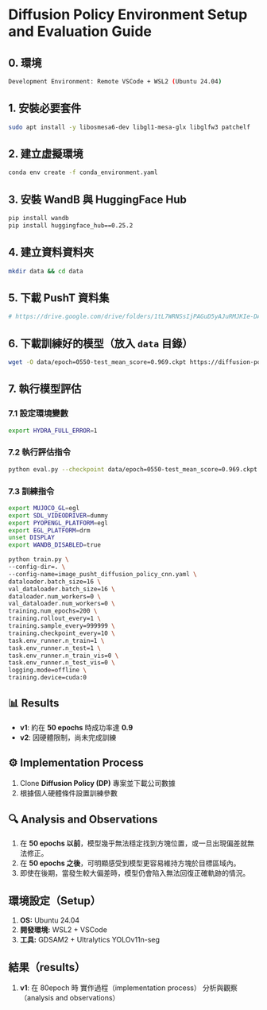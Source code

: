# Diffusion Policy Environment Setup and Evaluation Guide

## 0. 環境
```bash
Development Environment: Remote VSCode + WSL2 (Ubuntu 24.04)
```
## 1. 安裝必要套件
```bash
sudo apt install -y libosmesa6-dev libgl1-mesa-glx libglfw3 patchelf
```

## 2. 建立虛擬環境
```bash
conda env create -f conda_environment.yaml
```

## 3. 安裝 WandB 與 HuggingFace Hub
```bash
pip install wandb
pip install huggingface_hub==0.25.2
```

## 4. 建立資料資料夾
```bash
mkdir data && cd data
```

## 5. 下載 PushT 資料集
```bash
# https://drive.google.com/drive/folders/1tL7WRNSsIjPAGuD5yAJuRMJKIe-DAz0J
```

## 6. 下載訓練好的模型（放入 `data` 目錄）
```bash
wget -O data/epoch=0550-test_mean_score=0.969.ckpt https://diffusion-policy.cs.columbia.edu/data/experiments/low_dim/pusht/diffusion_policy_cnn/train_0/checkpoints/epoch=0550-test_mean_score=0.969.ckpt
```

## 7. 執行模型評估

### 7.1 設定環境變數
```bash
export HYDRA_FULL_ERROR=1
```

### 7.2 執行評估指令
```bash
python eval.py --checkpoint data/epoch=0550-test_mean_score=0.969.ckpt --output_dir data/pusht_eval_output
```


### 7.3 訓練指令

```bash
export MUJOCO_GL=egl
export SDL_VIDEODRIVER=dummy
export PYOPENGL_PLATFORM=egl
export EGL_PLATFORM=drm
unset DISPLAY
export WANDB_DISABLED=true

python train.py \
--config-dir=. \
--config-name=image_pusht_diffusion_policy_cnn.yaml \
dataloader.batch_size=16 \
val_dataloader.batch_size=16 \
dataloader.num_workers=0 \
val_dataloader.num_workers=0 \
training.num_epochs=200 \
training.rollout_every=1 \
training.sample_every=999999 \
training.checkpoint_every=10 \
task.env_runner.n_train=1 \
task.env_runner.n_test=1 \
task.env_runner.n_train_vis=0 \
task.env_runner.n_test_vis=0 \
logging.mode=offline \
training.device=cuda:0
```


## 📊 Results
- **v1**: 約在 **50 epochs** 時成功率達 **0.9**
- **v2**: 因硬體限制，尚未完成訓練

## ⚙️ Implementation Process
1. Clone **Diffusion Policy (DP)** 專案並下載公司數據  
2. 根據個人硬體條件設置訓練參數

## 🔍 Analysis and Observations
1. 在 **50 epochs 以前**，模型幾乎無法穩定找到方塊位置，或一旦出現偏差就無法修正。  
2. 在 **50 epochs 之後**，可明顯感受到模型更容易維持方塊於目標區域內。  
3. 即使在後期，當發生較大偏差時，模型仍會陷入無法回復正確軌跡的情況。



## 環境設定（Setup）
1. **OS:** Ubuntu 24.04  
2. **開發環境:** WSL2 + VSCode  
3. **工具:** GDSAM2 + Ultralytics YOLOv11n-seg  

## 結果（results）
1. **v1**: 在 80epoch 時
實作過程（implementation process）
分析與觀察（analysis and observations）


